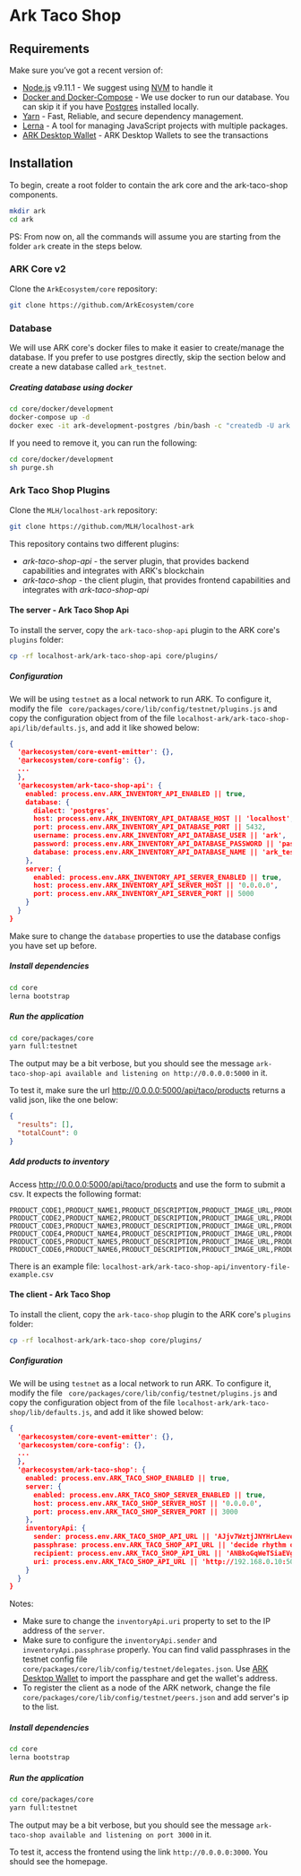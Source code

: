 # Ark Taco Shop

## Requirements
Make sure you’ve got a recent version of:
  - [Node.js](https://nodejs.org/) v9.11.1 - We suggest using [NVM](https://github.com/creationix/nvm) to handle it
  - [Docker and Docker-Compose](https://www.docker.com/) - We use docker to run our database. You can skip it if you have [Postgres](https://www.postgresql.org/) installed locally.
  - [Yarn](https://yarnpkg.com/en/) - Fast, Reliable, and secure dependency management.
  - [Lerna](https://lernajs.io/) - A tool for managing JavaScript projects with multiple packages.
  - [ARK Desktop Wallet](https://github.com/ArkEcosystem/desktop-wallet/releases) - ARK Desktop Wallets to see the transactions

## Installation

To begin, create a root folder to contain the ark core and the ark-taco-shop components.

```sh
mkdir ark
cd ark
```

PS: From now on, all the commands will assume you are starting from the folder `ark` create in the steps below.

### ARK Core v2
Clone the `ArkEcosystem/core` repository:
```sh
git clone https://github.com/ArkEcosystem/core
```
### Database
We will use ARK core's docker files to make it easier to create/manage the database. If you prefer to use postgres directly, skip the section below and create a new database called `ark_testnet`.
##### Creating database using docker
```sh
cd core/docker/development
docker-compose up -d
docker exec -it ark-development-postgres /bin/bash -c "createdb -U ark ark_testnet"
```

If you need to remove it, you can run the following:
```sh
cd core/docker/development
sh purge.sh
```

### Ark Taco Shop Plugins
Clone the `MLH/localhost-ark` repository:
```sh
git clone https://github.com/MLH/localhost-ark
```

This repository contains two different plugins:

* *ark-taco-shop-api* - the server plugin, that provides backend capabilities and integrates with ARK's blockchain
* *ark-taco-shop* - the client plugin, that provides frontend capabilities and integrates with *ark-taco-shop-api*


#### The server - Ark Taco Shop Api
To install the server, copy the `ark-taco-shop-api` plugin to the ARK core's `plugins` folder:
```sh
cp -rf localhost-ark/ark-taco-shop-api core/plugins/
```

##### Configuration

We will be using `testnet` as a local network to run ARK. To configure it, modify the file ` core/packages/core/lib/config/testnet/plugins.js` and copy the configuration object from of the file `localhost-ark/ark-taco-shop-api/lib/defaults.js`, and add it like showed below:
```json
{
  '@arkecosystem/core-event-emitter': {},
  '@arkecosystem/core-config': {},
  ...
  },
  '@arkecosystem/ark-taco-shop-api': {
    enabled: process.env.ARK_INVENTORY_API_ENABLED || true,
    database: {
      dialect: 'postgres',
      host: process.env.ARK_INVENTORY_API_DATABASE_HOST || 'localhost',
      port: process.env.ARK_INVENTORY_API_DATABASE_PORT || 5432,
      username: process.env.ARK_INVENTORY_API_DATABASE_USER || 'ark',
      password: process.env.ARK_INVENTORY_API_DATABASE_PASSWORD || 'password',
      database: process.env.ARK_INVENTORY_API_DATABASE_NAME || 'ark_testnet'
    },
    server: {
      enabled: process.env.ARK_INVENTORY_API_SERVER_ENABLED || true,
      host: process.env.ARK_INVENTORY_API_SERVER_HOST || '0.0.0.0',
      port: process.env.ARK_INVENTORY_API_SERVER_PORT || 5000
    }
  }
}
```

Make sure to change the `database` properties to use the database configs you have set up before.

##### Install dependencies

```sh
cd core
lerna bootstrap
```

##### Run the application
```sh
cd core/packages/core
yarn full:testnet
```

The output may be a bit verbose, but you should see the message `ark-taco-shop-api available and listening on http://0.0.0.0:5000` in it.

To test it, make sure the url http://0.0.0.0:5000/api/taco/products returns a valid json, like the one below:

```json
{
  "results": [],
  "totalCount": 0
}
```

##### Add products to inventory

Access http://0.0.0.0:5000/api/taco/products and use the form to submit a csv. It expects the following format:

```csv
PRODUCT_CODE1,PRODUCT_NAME1,PRODUCT_DESCRIPTION,PRODUCT_IMAGE_URL,PRODUCT_PRICE_IN_DARK,QUANTITY
PRODUCT_CODE2,PRODUCT_NAME2,PRODUCT_DESCRIPTION,PRODUCT_IMAGE_URL,PRODUCT_PRICE_IN_DARK,QUANTITY
PRODUCT_CODE3,PRODUCT_NAME3,PRODUCT_DESCRIPTION,PRODUCT_IMAGE_URL,PRODUCT_PRICE_IN_DARK,QUANTITY
PRODUCT_CODE4,PRODUCT_NAME4,PRODUCT_DESCRIPTION,PRODUCT_IMAGE_URL,PRODUCT_PRICE_IN_DARK,QUANTITY
PRODUCT_CODE5,PRODUCT_NAME5,PRODUCT_DESCRIPTION,PRODUCT_IMAGE_URL,PRODUCT_PRICE_IN_DARK,QUANTITY
PRODUCT_CODE6,PRODUCT_NAME6,PRODUCT_DESCRIPTION,PRODUCT_IMAGE_URL,PRODUCT_PRICE_IN_DARK,QUANTITY
```

There is an example file:  `localhost-ark/ark-taco-shop-api/inventory-file-example.csv`

#### The client - Ark Taco Shop
To install the client, copy the `ark-taco-shop` plugin to the ARK core's `plugins` folder:
```sh
cp -rf localhost-ark/ark-taco-shop core/plugins/
```

##### Configuration

We will be using `testnet` as a local network to run ARK. To configure it, modify the file ` core/packages/core/lib/config/testnet/plugins.js` and copy the configuration object from of the file `localhost-ark/ark-taco-shop/lib/defaults.js`, and add it like showed below:
```json
{
  '@arkecosystem/core-event-emitter': {},
  '@arkecosystem/core-config': {},
  ...
  },
  '@arkecosystem/ark-taco-shop': {
    enabled: process.env.ARK_TACO_SHOP_ENABLED || true,
    server: {
      enabled: process.env.ARK_TACO_SHOP_SERVER_ENABLED || true,
      host: process.env.ARK_TACO_SHOP_SERVER_HOST || '0.0.0.0',
      port: process.env.ARK_TACO_SHOP_SERVER_PORT || 3000
    },
    inventoryApi: {
      sender: process.env.ARK_TACO_SHOP_API_URL || 'AJjv7WztjJNYHrLAeveG5NgHWp6699ZJwD',
      passphrase: process.env.ARK_TACO_SHOP_API_URL || 'decide rhythm oyster lady they merry betray jelly coyote solve episode   then',
      recipient: process.env.ARK_TACO_SHOP_API_URL || 'ANBkoGqWeTSiaEVgVzSKZd3jS7UWzv9PSo',
      uri: process.env.ARK_TACO_SHOP_API_URL || 'http://192.168.0.10:5000'
    }
  }
}
```
Notes:
* Make sure to change the `inventoryApi.uri` property to set to the IP address of the `server`.
* Make sure to configure the `inventoryApi.sender` and `inventoryApi.passphrase` properly. You can find valid passphrases in the testnet config file `core/packages/core/lib/config/testnet/delegates.json`. Use [ARK Desktop Wallet](https://github.com/ArkEcosystem/desktop-wallet/releases) to import the passphare and get the wallet's address.
* To register the client as a node of the ARK network, change the file `core/packages/core/lib/config/testnet/peers.json` and add server's ip to the list.

##### Install dependencies

```sh
cd core
lerna bootstrap
```

##### Run the application
```sh
cd core/packages/core
yarn full:testnet
```

The output may be a bit verbose, but you should see the message `ark-taco-shop available and listening on port 3000` in it.

To test it, access the frontend using the link `http://0.0.0.0:3000`. You should see the homepage.

